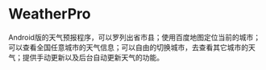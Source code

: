 WeatherPro
==========

Android版的天气预报程序，可以罗列出省市县；使用百度地图定位当前的城市；可以查看全国任意城市的天气信息；可以自由的切换城市，去查看其它城市的天气；提供手动更新以及后台自动更新天气的功能。
